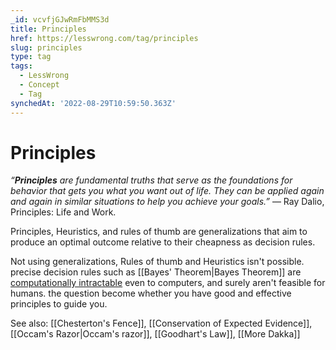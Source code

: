 ```yaml
---
_id: vcvfjGJwRmFbMMS3d
title: Principles
href: https://lesswrong.com/tag/principles
slug: principles
type: tag
tags:
  - LessWrong
  - Concept
  - Tag
synchedAt: '2022-08-29T10:59:50.363Z'
---
```


# Principles

*“**Principles** are fundamental truths that serve as the foundations for behavior that gets you what you want out of life. They can be applied again and again in similar situations to help you achieve your goals.”* ― Ray Dalio, Principles: Life and Work.



Principles, Heuristics, and rules of thumb are generalizations that aim to produce an optimal outcome relative to their cheapness as decision rules. 



Not using generalizations, Rules of thumb and Heuristics isn't possible. precise decision rules such as [[Bayes' Theorem|Bayes Theorem]] are [computationally intractable](https://en.wikipedia.org/wiki/Combinatorial_explosion) even to computers, and surely aren't feasible for humans. the question become whether you have good and effective principles to guide you.

See also: [[Chesterton's Fence]], [[Conservation of Expected Evidence]], [[Occam's Razor|Occam's razor]], [[Goodhart's Law]], [[More Dakka]]
